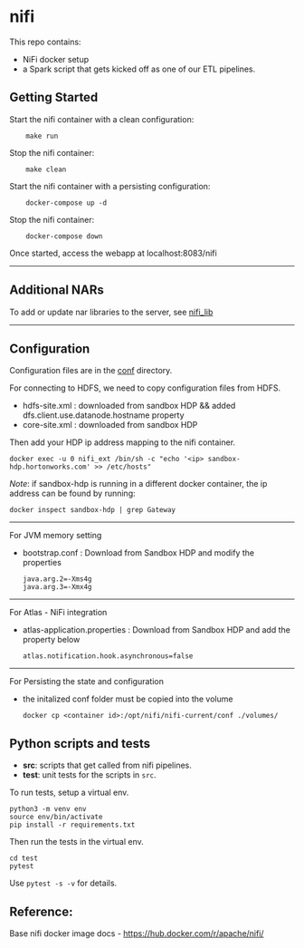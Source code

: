 # nifi

This repo contains:

- NiFi docker setup
- a Spark script that gets kicked off as one of our ETL pipelines.

## Getting Started

Start the nifi container with a clean configuration:
```
    make run
```
Stop the nifi container:

```
    make clean
```    


Start the nifi container with a persisting configuration:
```
    docker-compose up -d
``` 
Stop the nifi container:
```
    docker-compose down
```  
Once started, access the webapp at localhost:8083/nifi

---

## Additional NARs

To add or update nar libraries to the server, see [nifi_lib](./lib/)

---

## Configuration

Configuration files are in the [conf](./conf/) directory.

For connecting to HDFS, we need to copy configuration files from HDFS.

- hdfs-site.xml : downloaded from sandbox HDP && added dfs.client.use.datanode.hostname property
- core-site.xml : downloaded from sandbox HDP

Then add your HDP ip address mapping to the nifi container.
```
docker exec -u 0 nifi_ext /bin/sh -c "echo '<ip> sandbox-hdp.hortonworks.com' >> /etc/hosts"
```
*Note*: if sandbox-hdp is running in a different docker container, the ip address can be found by running:
```
docker inspect sandbox-hdp | grep Gateway
```
---

For JVM memory setting

- bootstrap.conf : Download from Sandbox HDP and modify the properties 
    ```
    java.arg.2=-Xms4g
    java.arg.3=-Xmx4g
    ```

---

For Atlas - NiFi integration

- atlas-application.properties : Download from Sandbox HDP and add the property below
    ```
    atlas.notification.hook.asynchronous=false
    ```
    
---

For Persisting the state and configuration

- the initalized conf folder must be copied into the volume 
    ```
    docker cp <container id>:/opt/nifi/nifi-current/conf ./volumes/
    ```

## Python scripts and tests

- **src**: scripts that get called from nifi pipelines.
- **test**: unit tests for the scripts in `src`.

To run tests, setup a virtual env.
```
python3 -m venv env
source env/bin/activate
pip install -r requirements.txt
```

Then run the tests in the virtual env.
```
cd test
pytest
```

Use ```pytest -s -v``` for details.

## Reference:

Base nifi docker image docs - https://hub.docker.com/r/apache/nifi/
